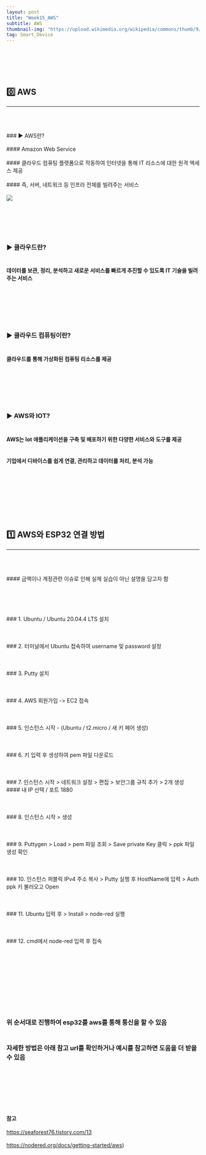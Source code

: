 ```yaml
---
layout: post
title: "Week15_AWS"
subtitle: AWS
thumbnail-img: "https://upload.wikimedia.org/wikipedia/commons/thumb/9/93/Amazon_Web_Services_Logo.svg/512px-Amazon_Web_Services_Logo.svg.png"
tag: Smart_Device
---
```




<br><br>
<br><br>

## 0️⃣  AWS
<hr/>
<br>
<br><br>
### ▶️ AWS란?<br><br>
#### Amazon Web Service<br><br>
#### 클라우드 컴퓨팅 플랫폼으로 작동하여 인터넷을 통해 IT 리소스에 대한 원격 액세스 제공 <br><br>
#### 즉, 서버, 네트워크 등 인프라 전체를 빌려주는 서비스
<br><br>
<img src = "https://upload.wikimedia.org/wikipedia/commons/thumb/9/93/Amazon_Web_Services_Logo.svg/512px-Amazon_Web_Services_Logo.svg.png"/><br><br>
<br><br>
<br><br>

### ▶️ 클라우드란?<br><br>
#### 데이터를 보관, 정리, 분석하고 새로운 서비스를 빠르게 추진할 수 있도록 IT 기술을 빌려주는 서비스 <br><br>
<br><br>
<br><br>

### ▶️ 클라우드 컴퓨팅이란?<br><br>
#### 클라우드를 통해 가상화된 컴퓨팅 리소스를 제공 <br><br>

<br><br>
<br><br>

### ▶️ AWS와 IOT?<br><br>
#### AWS는 Iot 애플리케이션을 구축 및 배포하기 위한 다양한 서비스와 도구를 제공 <br><br>
#### 기업에서 디바이스를 쉽게 연결, 관리하고 데이터를 처리, 분석 가능 <br><br>

<br><br>
<br><br>
<br><br>

## 1️⃣ AWS와 ESP32 연결 방법
<hr/>
<br>
<br><br>
#### 금액이나 계정관련 이슈로 인해 실제 실습이 아닌 설명을 담고자 함 <br><br>
<br><br>
<br><br>
### 1. Ubuntu / Ubuntu 20.04.4 LTS 설치
<br><br>
<br><br>
### 2. 터미널에서 Ubuntu 접속하여 username 및 password 설정
<br><br>
<br><br>
### 3. Putty 설치
<br><br>
<br><br>
### 4. AWS 회원가입 -> EC2 접속
<br><br>
<br><br>
### 5. 인스턴스 시작 - (Ubuntu / t2.micro / 새 키 페어 생성)
<br><br>
<br><br>
### 6. 키 입력 후 생성하여 pem 파일 다운로드
<br><br>
<br><br>
### 7. 인스턴스 시작 > 네트워크 설정 > 편집 > 보안그룹 규칙 추가 > 2개 생성<br>
#### 내 IP 선택 / 포트 1880
<br><br>
<br><br>
### 8. 인스턴스 시작 > 생성 
<br><br>
<br><br>
### 9. Puttygen > Load > pem 파일 조회 > Save private Key 클릭 > ppk 파일 생성 확인
<br><br>
<br><br>
### 10. 인스턴스 퍼블릭 IPv4 주소 복사 > Putty 실행 후 HostName에 입력 > Auth ppk 키 불러오고 Open
<br><br>
<br><br>
### 11. Ubuntu 입력 후 > Install > node-red 실행
<br><br>
<br><br>
### 12. cmd에서 node-red 입력 후 접속
<br><br>
<br><br>
<br><br>
<br><br>

<br><br>
### 위 순서대로 진행하여 esp32를 aws를 통해 통신을 할 수 있음<br><br>
### 자세한 방법은 아래 참고 url를 확인하거나 예시를 참고하면 도움을 더 받을 수 있음
<br><br><br><br><br><br>
#### 참고
https://seaforest76.tistory.com/13
<br><br>
 https://nodered.org/docs/getting-started/aws)
<br><br>
<br><br>
<br><br>
<br><br>
